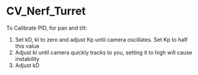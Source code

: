 # CV_Nerf_Turret

To Calibrate PID, for pan and tilt:
1) Set kD, kI to zero and adjust Kp until camera oscillates. Set Kp to half this value
2) Adjust kI until camera quickly tracks to you, setting it to high will cause instability
3) Adjust kD
